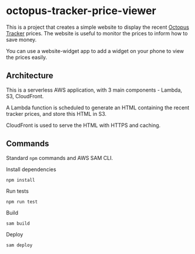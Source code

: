 # octopus-tracker-price-viewer

This is a project that creates a simple website to display the recent [Octopus Tracker](https://octopus.energy/smart/tracker/) prices.
The website is useful to monitor the prices to inform how to save money.

You can use a website-widget app to add a widget on your phone to view the prices easily.


## Architecture

This is a serverless AWS application, with 3 main components - Lambda, S3, CloudFront.

A Lambda function is scheduled to generate an HTML containing the recent tracker prices, and store this HTML in S3.

CloudFront is used to serve the HTML with HTTPS and caching.

## Commands

Standard `npm` commands and AWS SAM CLI.

Install dependencies
```
npm install
```

Run tests
```
npm run test
```

Build
```
sam build
```

Deploy
```
sam deploy
```
